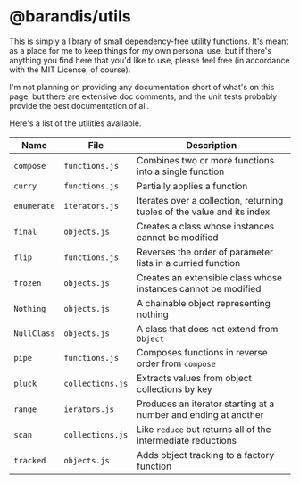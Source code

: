 <!--
 Copyright (c) 2020 Thomas J. Otterson
 
 This software is released under the MIT License.
 https://opensource.org/licenses/MIT
-->

# @barandis/utils

This is simply a library of small dependency-free utility functions. It's meant as a place for me to keep things for my own personal use, but if there's anything you find here that you'd like to use, please feel free (in accordance with the MIT License, of course).

I'm not planning on providing any documentation short of what's on this page, but there are extensive doc comments, and the unit tests probably provide the best documentation of all.

Here's a list of the utilities available.

Name | File | Description
-----|------|------------
`compose` | `functions.js` | Combines two or more functions into a single function
`curry` | `functions.js` | Partially applies a function
`enumerate`| `iterators.js` | Iterates over a collection, returning tuples of the value and its index
`final` | `objects.js` | Creates a class whose instances cannot be modified
`flip` | `functions.js` | Reverses the order of parameter lists in a curried function
`frozen` | `objects.js` | Creates an extensible class whose instances cannot be modified
`Nothing` | `objects.js` | A chainable object representing nothing
`NullClass` | `objects.js` | A class that does not extend from `Object`
`pipe` | `functions.js` | Composes functions in reverse order from `compose`
`pluck` | `collections.js` | Extracts values from object collections by key
`range` | `ierators.js` | Produces an iterator starting at a number and ending at another
`scan` | `collections.js` | Like `reduce` but returns all of the intermediate reductions
`tracked` | `objects.js` | Adds object tracking to a factory function
